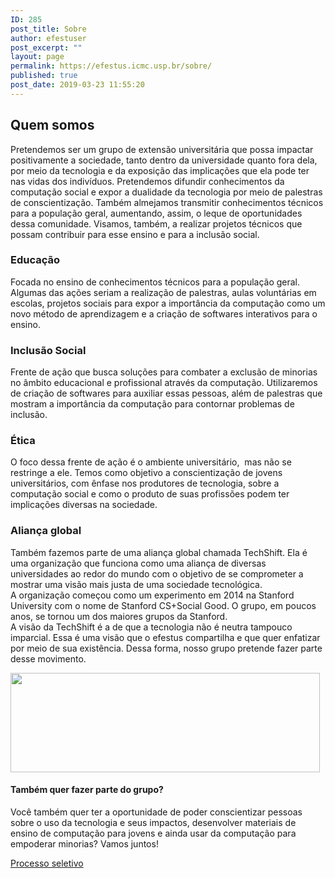 ```yaml
---
ID: 285
post_title: Sobre
author: efestuser
post_excerpt: ""
layout: page
permalink: https://efestus.icmc.usp.br/sobre/
published: true
post_date: 2019-03-23 11:55:20
---
```

<h2>Quem somos</h2>		
		Pretendemos ser um grupo de extensão universitária que possa impactar positivamente a sociedade, tanto dentro da universidade quanto fora dela, por meio da tecnologia e da exposição das implicações que ela pode ter nas vidas dos indivíduos. Pretendemos difundir conhecimentos da computação social e expor a dualidade da tecnologia por meio de palestras de conscientização. Também almejamos transmitir conhecimentos técnicos para a população geral, aumentando, assim, o leque de oportunidades dessa comunidade. Visamos, também, a realizar projetos técnicos que possam contribuir para esse ensino e para a inclusão social.		
				<h3>
					Educação
				</h3>
				<p>Focada no ensino de conhecimentos técnicos para a população geral. Algumas das ações seriam a realização de palestras, aulas voluntárias em escolas, projetos sociais para expor a importância da computação como um novo método de aprendizagem e a criação de softwares interativos para o ensino.</p>
				<h3>
					Inclusão Social
				</h3>
				<p>Frente de ação que busca soluções para combater a exclusão de minorias no âmbito educacional e profissional através da computação. Utilizaremos de criação de softwares para auxiliar essas pessoas, além de palestras que mostram a importância da computação para contornar problemas de inclusão.</p>
				<h3>
					Ética
				</h3>
				<p>O foco dessa frente de ação é o ambiente universitário, 
mas não se restringe a ele. Temos como objetivo a conscientização de jovens universitários, com ênfase nos produtores de tecnologia, sobre a computação social e como o produto de suas profissões podem ter implicações diversas na sociedade. </p>
			<h3>Aliança global</h3>		
		<p>Também fazemos parte de uma aliança global chamada TechShift. Ela é uma organização que funciona como uma aliança de diversas universidades ao redor do mundo com o objetivo de se comprometer a mostrar uma visão mais justa de uma sociedade tecnológica.<br />A organização começou como um experimento em 2014 na Stanford University com o nome de Stanford CS+Social Good. O grupo, em poucos anos, se tornou um dos maiores grupos da Stanford.<br />A visão da TechShift é a de que a tecnologia não é neutra tampouco imparcial. Essa é uma visão que o efestus compartilha e que quer enfatizar por meio de sua existência. Dessa forma, nosso grupo pretende fazer parte desse movimento.</p>		
										<img width="495" height="159" src="http://efestus.icmc.usp.br/wp-content/uploads/2019/03/banner.png" alt="" srcset="http://efestus.icmc.usp.br/wp-content/uploads/2019/03/banner.png 495w, http://efestus.icmc.usp.br/wp-content/uploads/2019/03/banner-300x96.png 300w" sizes="(max-width: 495px) 100vw, 495px" />											
			<h4>Também quer fazer parte do grupo?</h4>		
		<p>Você também quer ter a oportunidade de poder conscientizar pessoas sobre o uso da tecnologia e seus impactos, desenvolver materiais de ensino de computação para jovens e ainda usar da computação para empoderar minorias? Vamos juntos!<br></p>		
			<a href="/?page_id=401" role="button">
						Processo seletivo
					</a>
